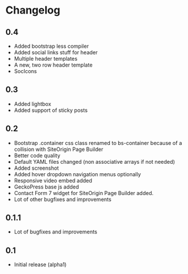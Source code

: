 # Changelog

## 0.4

- Added bootstrap less compiler
- Added social links stuff for header
- Multiple header templates
- A new, two row header template
- SocIcons

## 0.3

- Added lightbox 
- Added support of sticky posts

## 0.2

- Bootstrap .container css class renamed to bs-container because of a collision with SiteOrigin Page Builder
- Better code quality
- Default YAML files changed (non associative arrays if not needed)
- Added screenshot
- Added hover dropdown navigation menus optionally
- Responsive video embed added
- GeckoPress base js added
- Contact Form 7 widget for SiteOrigin Page Builder added.
- Lot of other bugfixes and improvements

## 0.1.1

- Lot of bugfixes and improvements

## 0.1

- Initial release (alpha1)